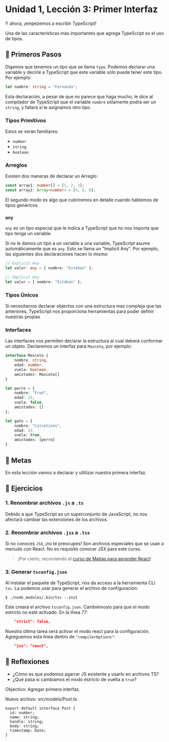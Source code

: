 # Unidad 1, Lección 3: Primer Interfaz

Y ahora, ¡empezemos a escribir TypeScript!

Una de las características más importantes que agrega TypeScript es el uso de tipos.

## 🐾 Primeros Pasos

Digamos que tenemos un tipo que se llama `type`. Podemos declarar una variable y decirle a TypeScript que este variable sólo puede tener este tipo. Por ejemplo:

```typescript
let nombre: string = "Fernanda";
```

Esta declaración, a pesar de que no parece que haga mucho, le dice al compilador de TypeScript que el variable `nombre` sólamente podra ser un `string`, y fallará si le asignamos otro tipo.

### Tipos Primitivos

Estos se verán familiares:

- `number`
- `string`
- `boolean` 

### Arreglos

Existen dos maneras de declarar un Arreglo:

```typescript
const array1: number[] = [1, 2, 3];
const array2: Array<number> = [4, 5, 6];
```

El segundo modo es algo que cubriremos en detalle cuando hablemos de tipos genéricos.

### `any`

`any` es un tipo especial que le indica a TypeScript que no nos importa que tipo tenga un variable.

Si no le damos un tipo a un variable a una variable, TypeScript asume automáticamente que es `any`. Esto se llama un "Implicit Any". Por ejemplo, las siguientes dos declaraciones hacen lo mismo:

```typescript
// Explicit Any
let valor: any = { nombre: "Estéban" };

// Implicit Any
let valor = { nombre: "Estéban" };
```

### Tipos Únicos

Si necesitamos declarar objectos con una estructura mas compleja que las anteriores, TypeScript nos proporciona herramientas para poder definir nuestras propias

### Interfaces

Las interfaces nos permiten declarar la estructura al cual deberá conformar un objeto. Declaremos un interfaz para `Mascota`, por ejemplo:

```typescript
interface Mascota {
    nombre: string,
    edad: number,
    vuela: boolean,
    amistades: Mascota[]
}

let perro = {
    nombre: "Fred",
    edad: 15,
    vuela: false,
    amistades: []
};

let gato = {
    nombre: "Calcetines",
    edad: 13,
    vuela: true,
    amistades: [perro]
}
```

## 🥅 Metas

En esta lección vamos a declarar y ultilizar nuestra primera interfaz.

## 🤸 Ejercicios

### 1. Renombrar archivos `.js` a `.ts`

Debido a que TypeScript es un superconjunto de JavaScript, no nos afectará cambiar las extensiones de los archivos.

### 2. Renombrar archivos `.jsx` a `.tsx`

Si no conoces `JSX`, ¡no te preocupes! Son archivos especiales que se usan a menudo con React. No es requisito conocer JSX para este curso. 

> ¡Por cierto, recomiendo el [curso de Matías para aprender React](https://www.escuelafrontend.com/react)!

### 3. Generar `tsconfig.json`

Al instalar el paquete de TypeScript, nos da acceso a la herramienta CLI `tsc`. La podemos usar para generar el archivo de configuración:

    $ ./node_modules/.bin/tsc --init
    
Este creará el archivo `tsconfig.json`. Cambiémoslo para que el modo estricto no esté activado. En la línea 77:

```json
    "strict": false, 
```

Nuestra última tarea será activar el modo react para la configuración. Agreguemos esta linea dentro de `"compilerOptions"`:

```json
    "jsx": "react",
```

## 🤔 Reflexiones

- ¿Cómo es que podemos agarrar JS existente y usarlo en archivos TS? 
- ¿Qué pasa si cambiamos el modo estricto de vuelta a `true`?


Objectivo: Agregar primera interfaz.

Nuevo archivo: src/models/Post.ts
```
export default interface Post {
  id: number;
  name: string;
  handle: string;
  body: string;
  timestamp: Date;
}
```
